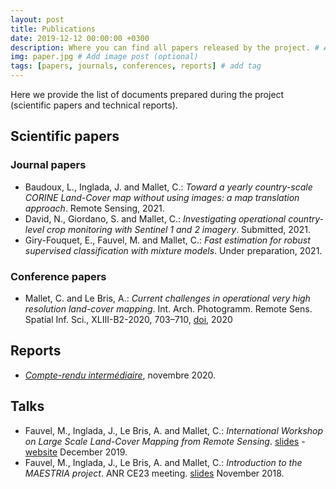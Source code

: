 ```yaml
---
layout: post
title: Publications
date: 2019-12-12 00:00:00 +0300
description: Where you can find all papers released by the project. # Add post description (optional)
img: paper.jpg # Add image post (optional)
tags: [papers, journals, conferences, reports] # add tag
---
```

Here we provide the list of documents prepared during the project (scientific papers and technical reports).

## Scientific papers

### Journal papers

<ul>
  <li> Baudoux, L., Inglada, J. and Mallet, C.: <i>Toward a yearly country-scale CORINE Land-Cover map without using images: a map translation approach</i>. Remote Sensing, 2021. </li>
  <li> David, N., Giordano, S. and Mallet, C.: <i>Investigating operational country-level crop monitoring with Sentinel 1 and 2 imagery</i>. Submitted, 2021. </li>
  <li> Giry-Fouquet, E., Fauvel, M. and Mallet, C.: <i>Fast estimation for robust supervised classification with mixture models</i>. Under preparation, 2021. </li>
  </ul>

### Conference papers

<ul>
  <li> Mallet, C. and Le Bris, A.: <i>Current challenges in operational very high resolution land-cover mapping</i>. Int. Arch. Photogramm. Remote Sens. Spatial Inf. Sci., XLIII-B2-2020, 703–710, <a href="https://doi.org/10.5194/isprs-archives-XLIII-B2-2020-703-2020" target="_blank">doi</a>, 2020 </li>
  </ul>

## Reports

<ul>
  <li> <i><a href="https://github.com/maestriaproject/documents/MAESTRIA_rapport_avancement_novembre2020.pdf" target="_blank">Compte-rendu intermédiaire</a></i>, novembre 2020.</li>
  </ul>

## Talks
<ul>
  <li>Fauvel, M., Inglada, J., Le Bris, A. and Mallet, C.: <i>International Workshop on Large Scale Land-Cover Mapping from Remote Sensing</i>. <a href="https://github.com/maestriaproject/documents/SlidesWorkshopMaestria.pdf" target="_blank">slides</a> - <a href="https://lslc.sciencesconf.org/" target="_blank">website</a>  December 2019. </li>
  <li>Fauvel, M., Inglada, J., Le Bris, A. and Mallet, C.: <i>Introduction to the MAESTRIA project</i>. ANR CE23 meeting. <a href="https://github.com/maestriaproject/documents/blob/main/ANR_MAESTRIA_CMallet_23112018.pdf" target="_blank">slides</a> November 2018. </li>
  </ul>
